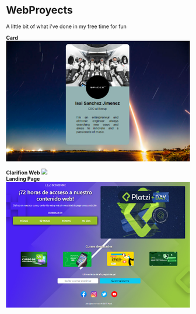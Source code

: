 # WebProyects
A little bit of what i've done in my free time for fun

<strong>Card</strong>
<img src="Card/Card.PNG">
<br><br>
<strong>Clarifion Web</strong>
<img src="ClarifionWeb/">
<br>
<strong>Landing Page</strong>
<img src="LandingPage/LandingPage.PNG"></img>
